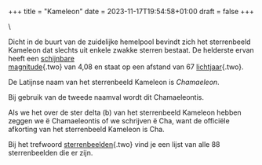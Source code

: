 +++
title = "Kameleon"
date = 2023-11-17T19:54:58+01:00
draft = false
+++

\

Dicht in de buurt van de zuidelijke hemelpool bevindt zich het
sterrenbeeld Kameleon dat slechts uit enkele zwakke sterren bestaat. De
helderste ervan heeft een [schijnbare\
magnitude](schijnba.html){.two} van 4,08 en staat op een afstand van 67
[lichtjaar](lichtjaa.html){.two}.

De Latijnse naam van het sterrenbeeld Kameleon is *Chamaeleon*.

Bij gebruik van de tweede naamval wordt dit Chamaeleontis.

Als we het over de ster delta (b) van het sterrenbeeld Kameleon hebben
zeggen we ë Chamaeleontis of we schrijven ë Cha, want de officiële
afkorting van het sterrenbeeld Kameleon is Cha.

Bij het trefwoord [sterrenbeelden](sterrenb.html){.two} vind je een
lijst van alle 88 sterrenbeelden die er zijn.
